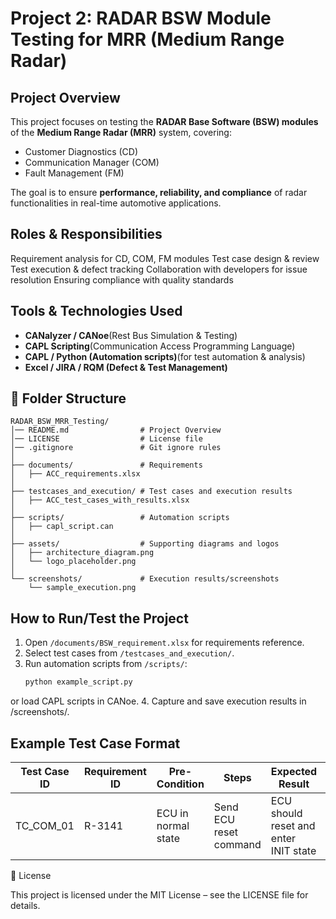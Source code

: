 # Project 2: RADAR BSW Module Testing for MRR (Medium Range Radar)

## Project Overview
This project focuses on testing the **RADAR Base Software (BSW) modules** of the **Medium Range Radar (MRR)** system, covering:
- Customer Diagnostics (CD)
- Communication Manager (COM)
- Fault Management (FM)

The goal is to ensure **performance, reliability, and compliance** of radar functionalities in real-time automotive applications.


## Roles & Responsibilities

Requirement analysis for CD, COM, FM modules
Test case design & review
Test execution & defect tracking
Collaboration with developers for issue resolution
Ensuring compliance with quality standards

##  Tools & Technologies Used
- **CANalyzer / CANoe**(Rest Bus Simulation & Testing)
- **CAPL Scripting**(Communication Access Programming Language)
- **CAPL / Python (Automation scripts)**(for test automation & analysis)
- **Excel / JIRA / RQM (Defect & Test Management)**

## 📂 Folder Structure
```
RADAR_BSW_MRR_Testing/
│── README.md                # Project Overview
│── LICENSE                  # License file
│── .gitignore               # Git ignore rules
│
├── documents/               # Requirements
│   ├── ACC_requirements.xlsx
│
├── testcases_and_execution/ # Test cases and execution results
│   ├── ACC_test_cases_with_results.xlsx
│
├── scripts/                 # Automation scripts
│   ├── capl_script.can
│
├── assets/                  # Supporting diagrams and logos
│   ├── architecture_diagram.png
│   └── logo_placeholder.png
│
└── screenshots/             # Execution results/screenshots
    └── sample_execution.png
```


##  How to Run/Test the Project
1. Open `/documents/BSW_requirement.xlsx` for requirements reference.
2. Select test cases from `/testcases_and_execution/`.
3. Run automation scripts from `/scripts/`:
   ```bash
   python example_script.py
or load CAPL scripts in CANoe.
4. Capture and save execution results in /screenshots/.


## Example Test Case Format

| Test Case ID | Requirement ID | Pre-Condition       | Steps                  | Expected Result                       | Status |
| ------------ | -------------- | ------------------- | ---------------------- | ------------------------------------- | ------ |
| TC\_COM\_01  | R-3141         | ECU in normal state | Send ECU reset command | ECU should reset and enter INIT state | Pass   |



📜 License

This project is licensed under the MIT License – see the LICENSE file for details.
